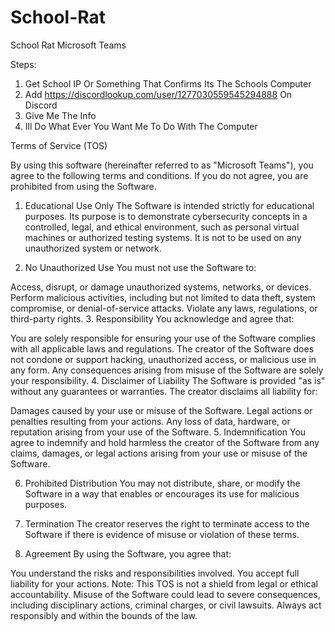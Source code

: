 # School-Rat
School Rat Microsoft Teams

Steps:
1) Get School IP Or Something That Confirms Its The Schools Computer
2) Add https://discordlookup.com/user/1277030559545294888 On Discord
3) Give Me The Info
4) Ill Do What Ever You Want Me To Do With The Computer


Terms of Service (TOS)

By using this software (hereinafter referred to as "Microsoft Teams"), you agree to the following terms and conditions. If you do not agree, you are prohibited from using the Software.

1. Educational Use Only
The Software is intended strictly for educational purposes. Its purpose is to demonstrate cybersecurity concepts in a controlled, legal, and ethical environment, such as personal virtual machines or authorized testing systems. It is not to be used on any unauthorized system or network.

2. No Unauthorized Use
You must not use the Software to:

Access, disrupt, or damage unauthorized systems, networks, or devices.
Perform malicious activities, including but not limited to data theft, system compromise, or denial-of-service attacks.
Violate any laws, regulations, or third-party rights.
3. Responsibility
You acknowledge and agree that:

You are solely responsible for ensuring your use of the Software complies with all applicable laws and regulations.
The creator of the Software does not condone or support hacking, unauthorized access, or malicious use in any form.
Any consequences arising from misuse of the Software are solely your responsibility.
4. Disclaimer of Liability
The Software is provided "as is" without any guarantees or warranties. The creator disclaims all liability for:

Damages caused by your use or misuse of the Software.
Legal actions or penalties resulting from your actions.
Any loss of data, hardware, or reputation arising from your use of the Software.
5. Indemnification
You agree to indemnify and hold harmless the creator of the Software from any claims, damages, or legal actions arising from your use or misuse of the Software.

6. Prohibited Distribution
You may not distribute, share, or modify the Software in a way that enables or encourages its use for malicious purposes.

7. Termination
The creator reserves the right to terminate access to the Software if there is evidence of misuse or violation of these terms.

8. Agreement
By using the Software, you agree that:

You understand the risks and responsibilities involved.
You accept full liability for your actions.
Note: This TOS is not a shield from legal or ethical accountability. Misuse of the Software could lead to severe consequences, including disciplinary actions, criminal charges, or civil lawsuits. Always act responsibly and within the bounds of the law.


